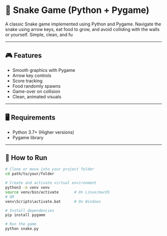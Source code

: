 # 🐍 Snake Game (Python + Pygame)

 A classic Snake game implemented using Python and Pygame. Navigate the snake using arrow keys, eat food to grow, and avoid colliding with the walls or yourself. Simple, clean, and fu

---

## 🎮 Features

- Smooth graphics with Pygame
- Arrow key controls
- Score tracking
- Food randomly spawns
- Game-over on collision
- Clean, animated visuals

---

## 🖥️ Requirements

- Python 3.7+ (Higher versions)
- Pygame library

---

## 🚀 How to Run

```bash
# Clone or move into your project folder
cd path/to/your/folder

# Create and activate virtual environment
python3 -m venv venv
source venv/bin/activate       # On Linux/macOS
# OR
venv\Scripts\activate.bat      # On Windows

# Install dependencies
pip install pygame

# Run the game
python snake.py
